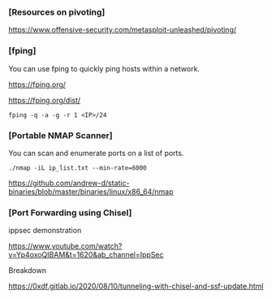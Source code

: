 ### [Resources on pivoting]

https://www.offensive-security.com/metasploit-unleashed/pivoting/  

### [fping]

You can use fping to quickly ping hosts within a network.

https://fping.org/

https://fping.org/dist/

```
fping -q -a -g -r 1 <IP>/24
```

### [Portable NMAP Scanner]

You can scan and enumerate ports on a list of ports.

```
./nmap -iL ip_list.txt --min-rate=6000
```

https://github.com/andrew-d/static-binaries/blob/master/binaries/linux/x86_64/nmap  

### [Port Forwarding using Chisel]

ippsec demonstration

https://www.youtube.com/watch?v=Yp4oxoQIBAM&t=1620&ab_channel=IppSec

Breakdown

https://0xdf.gitlab.io/2020/08/10/tunneling-with-chisel-and-ssf-update.html
